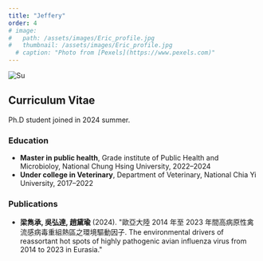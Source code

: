 ```yaml
---
title: "Jeffery"
order: 4
# image: 
#   path: /assets/images/Eric_profile.jpg
#   thumbnail: /assets/images/Eric_profile.jpg
  # caption: "Photo from [Pexels](https://www.pexels.com)"
---
```


<img src="{{ '/assets/images/Jeff.jpg' | relative_url }}" alt="Su" style="max-width: 300px; height: auto;">

## Curriculum Vitae
Ph.D student joined in 2024 summer.
### Education
- **Master in public health**, Grade institute of Public Health and Microbioloy, National Chung Hsing University, 2022–2024
- **Under college in Veterinary**, Department of Veterinary, National Chia Yi University, 2017–2022

<!-- ### Experience
- **Research Assistant**, XYZ Lab, 2018–Present
  - Conducted research on scRNA-seq and transcriptomics. -->

### Publications
- **梁雋承, 吳弘達, 趙黛瑜** (2024). "歐亞大陸 2014 年至 2023 年間高病原性禽流感病毒重組熱區之環境驅動因子. The environmental drivers of reassortant hot spots of highly pathogenic avian influenza virus from 2014 to 2023 in Eurasia."